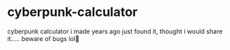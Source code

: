 # cyberpunk-calculator
cyberpunk calculator i made years ago just found it, thought i would share it..... beware of bugs lol🐛
